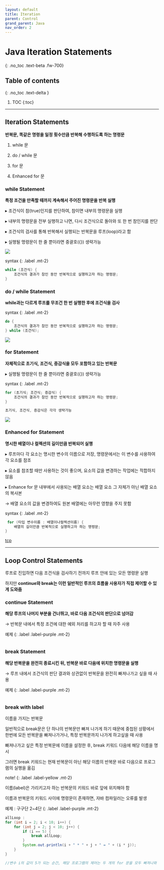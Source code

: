 ```yaml
---
layout: default
title: Iteration 
parent: Control
grand_parent: Java
nav_order: 2
---
```


# Java Iteration Statements 
{: .no_toc .text-beta .fw-700}

## Table of contents
{: .no_toc .text-delta }

1. TOC
{:toc}

---

## Iteration Statements 

**반복문, 똑같은 명령을 일정 횟수만큼 반복해 수행하도록 하는 명령문**

1. while 문

2. do / while 문

3. for 문

4. Enhanced for 문

### while Statement

**특정 조건을 만족할 때까지 계속해서 주어진 명령문을 반복 실행**

&#9656; 조건식이 참(true)인지를 판단하여, 참이면 내부의 명령문을 실행

&#9656; 내부의 명령문을 전부 실행하고 나면, 다시 조건식으로 돌아와 또 한 번 참인지를 판단

&#9656; 조건식의 검사를 통해 반복해서 실행되는 반복문을 루프(loop)라고 함

&#9656; 실행될 명령문이 한 줄 뿐이라면 중괄호({}) 생략가능

![](https://gekdev.github.io/docs/java/control/example/loop.png)

syntax
{: .label .mt-2}
```java
while (조건식) {
    조건식의 결과가 참인 동안 반복적으로 실행하고자 하는 명령문;
}
```

### do / while Statement

**while과는 다르게 루프를 무조건 한 번 실행한 후에 조건식을 검사**

syntax
{: .label .mt-2}
```java
do {
    조건식의 결과가 참인 동안 반복적으로 실행하고자 하는 명령문;
} while (조건식);
```

![](https://gekdev.github.io/docs/java/control/example/do_while.png)

### for Statement

**자체적으로 초기식, 조건식, 증감식을 모두 포함하고 있는 반복문**

&#9656; 실행될 명령문이 한 줄 뿐이라면 중괄호({}) 생략가능

syntax
{: .label .mt-2}
```java
for (초기식; 조건식; 증감식) {
    조건식의 결과가 참인 동안 반복적으로 실행하고자 하는 명령문;
}

초기식, 조건식, 증감식은 각각 생략가능
```

![](https://gekdev.github.io/docs/java/control/example/for.png)

### Enhanced for Statement

**명시한 배열이나 컬렉션의 길이만큼 반복되어 실행**

&#9656; 루프마다 각 요소는 명시한 변수의 이름으로 저장, 명령문에서는 이 변수를 사용하여 각 요소를 참조

&#9656; 요소를 참조할 때만 사용하는 것이 좋으며, 요소의 값을 변경하는 작업에는 적합하지 않음

&#9656; Enhance for 문 내부에서 사용되는 배열 요소는 배열 요소 그 자체가 아닌 배열 요소의 복사본

&#8594; 배열 요소의 값을 변경하여도 원본 배열에는 아무런 영향을 주지 못함

syntax
{: .label .mt-2}
```java
 for (타입 변수이름 : 배열이나컬렉션이름) {
    배열의 길이만큼 반복적으로 실행하고자 하는 명령문;
}
```

[tcp](http://tcpschool.com/java/java_array_application)

---

## Loop Control Statements

루프로 진입하면 다음 조건식을 검사하기 전까지 루프 안에 있는 모든 명령문 실행

하지만 **continue와 break는 이런 일반적인 루프의 흐름을 사용자가 직접 제어할 수 있게 도와줌**

### continue Statement

**해당 루프의 나머지 부분을 건너뛰고, 바로 다음 조건식의 판단으로 넘어감**

&#8594; 반복문 내에서 특정 조건에 대한 예외 처리를 하고자 할 때 자주 사용

예제
{: .label .label-purple .mt-2}
```java

```

### break Statement

**해당 반복문을 완전히 종료시킨 뒤, 반복문 바로 다음에 위치한 명령문을 실행**

&#8594; 루프 내에서 조건식의 판단 결과와 상관없이 반복문을 완전히 빠져나가고 싶을 때 사용

예제
{: .label .label-purple .mt-2}
```java

```

### break with label

이름을 가지는 반복문

일반적으로 break문은 단 하나의 반복문만 빠져 나가게 하기 때문에 중첩된 상황에서 한번에 모든 반복문을 빠져나가거나, 특정 반복문까지 나가게 하고싶을 때 사용

빠져나가고 싶은 특정 반복문에 이름을 설정한 후, break 키워드 다음에 해당 이름을 명시

그러면 break 키워드는 현재 반복문이 아닌 해당 이름의 반복문 바로 다음으로 프로그램의 실행을 옮김

note!
{: .label .label-yellow .mt-2}
<div class="code-example" markdown="1">
이름(label)은 가리키고자 하는 반복문의 키워드 바로 앞에 위치해야 함

이름과 반복문의 키워드 사이에 명령문이 존재하면, 자바 컴파일러는 오류를 발생
</div>

예제 : 구구단 2~4단
{: .label .label-purple .mt-2}
```java
allLoop :
for (int i = 2; i < 10; i++) {
    for (int j = 2; j < 10; j++) {
        if (i == 5) {
            break allLoop;
        }
        System.out.println(i + " * " + j + " = " + (i * j));
    }
}

//변수 i의 값이 5가 되는 순간, 해당 프로그램의 제어는 두 개의 for 문을 모두 빠져나와 종료
```
